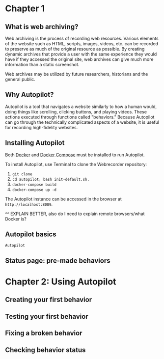 # Chapter 1


## What is web archiving?

Web archiving is the process of recording web resources. Various elements of the website such as HTML, scripts, images, videos, etc. can be recorded to preserve as much of the original resource as possible. By creating dynamic archives that provide a user with the same experience they would have if they accessed the original site, web archives can give much more information than a static screenshot. 

Web archives may be utilized by future researchers, historians and the general public. 

## Why Autopilot?

Autopilot is a tool that navigates a website similarly to how a human would, doing things like scrolling, clicking buttons, and playing videos. These actions executed through functions called "behaviors." Because Autopilot can go through the technically complicated aspects of a website, it is useful for recording high-fidelity websites.

## Installing Autopilot
Both [Docker](https://docs.docker.com/get-docker/) and [Docker Compose](https://docs.docker.com/compose/install/) must be installed to run Autopilot. 

To install Autopilot, use Terminal to clone the Webrecorder repository: 
1. `git clone `
2. `cd autopilot; bash init-default.sh.`
3. `docker-compose build`
4. `docker-compose up -d`

The Autopilot instance can be accessed in the browser at `http://localhost:8089`.

^^ EXPLAIN BETTER, also do I need to explain remote browsers/what Docker is?

## Autopilot basics
	Autopilot 
## Status page: pre-made behaviors


# Chapter 2: Using Autopilot
## Creating your first behavior
## Testing your first behavior
## Fixing a broken behavior
## Checking behavior status